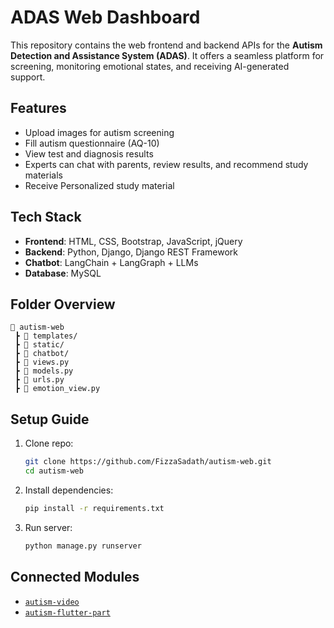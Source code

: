 
# ADAS Web Dashboard 

This repository contains the web frontend and backend APIs for the **Autism Detection and Assistance System (ADAS)**. It offers a seamless platform for screening, monitoring emotional states, and receiving AI-generated support.

## Features

-  Upload images for autism screening
-  Fill autism questionnaire (AQ-10)
-  View test and diagnosis results
-  Experts can chat with parents, review results, and recommend study materials
-  Receive Personalized study material 

## Tech Stack

- **Frontend**: HTML, CSS, Bootstrap, JavaScript, jQuery
- **Backend**: Python, Django, Django REST Framework
- **Chatbot**: LangChain + LangGraph + LLMs
- **Database**: MySQL

## Folder Overview

```
📂 autism-web
 ┣ 📁 templates/
 ┣ 📁 static/
 ┣ 📁 chatbot/
 ┣ 📄 views.py
 ┣ 📄 models.py
 ┣ 📄 urls.py
 ┣ 📄 emotion_view.py
```

## Setup Guide

1. Clone repo:
   ```bash
   git clone https://github.com/FizzaSadath/autism-web.git
   cd autism-web
   ```

2. Install dependencies:
   ```bash
   pip install -r requirements.txt
   ```

3. Run server:
   ```bash
   python manage.py runserver
   ```


## Connected Modules

- [`autism-video`](https://github.com/FizzaSadath/autism-video)
- [`autism-flutter-part`](https://github.com/FizzaSadath/autism-flutter-part)

